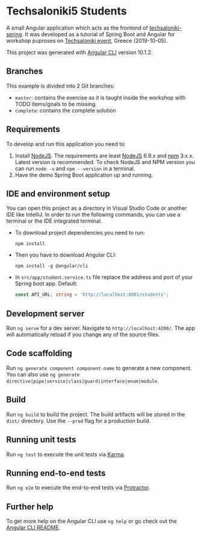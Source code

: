 # Techsaloniki5 Students

A small Angular application which acts as the frontend of [techsaloniki-spring](https://github.com/manios/techsaloniki-spring).  It was developed as a tutorial of Spring Boot and Angular for workshop puproses on  [Techsaloniki event](https://techsaloniki.gr/techsaloniki-5), Greece (2019-10-05).

This project was generated with [Angular CLI](https://github.com/angular/angular-cli) version 10.1.2.

## Branches

This example is divided into 2 Git branches:

* `master`: contains the exercise as it is taught inside the workshop with TODO items/goals to be missing.
* `complete`: contains the complete solution

## Requirements

To develop and run this application you need to:

1. Install [NodeJS](https://nodejs.org/en/). The requirements are least [NodeJS](https://nodejs.org/en/) 6.9.x and [npm](https://www.npmjs.com/get-npm?utm_source=house&utm_medium=homepage&utm_campaign=free%20orgs&utm_term=Install%20npm) 3.x.x. Latest version is recommended. To check NodeJS and NPM version you can run ```node -v``` and ```npm --version``` in a terminal.
1. Have the demo Spring Boot application up and running.

## IDE and environment setup

You can open this project as a directory in Visual Studio Code or another IDE like IntelliJ. In order to run the following commands, you can use a terminal or the IDE integrated terminal. 

* To download project dependencies you need to run:
  ```shell
  npm install
  ```
* Then you have to download Angular CLI:
  ```shell
  npm install -g @angular/cli
  ```
* In ```src/app/student.service.ts``` file replace the address and port of your Spring boot app. Default:
    ```typescript
    const API_URL: string = 'http://localhost:8081/students';
    ```

## Development server

Run `ng serve` for a dev server. Navigate to `http://localhost:4200/`. The app will automatically reload if you change any of the source files.

## Code scaffolding

Run `ng generate component component-name` to generate a new component. You can also use `ng generate directive|pipe|service|class|guard|interface|enum|module`.

## Build

Run `ng build` to build the project. The build artifacts will be stored in the `dist/` directory. Use the `--prod` flag for a production build.

## Running unit tests

Run `ng test` to execute the unit tests via [Karma](https://karma-runner.github.io).

## Running end-to-end tests

Run `ng e2e` to execute the end-to-end tests via [Protractor](http://www.protractortest.org/).

## Further help

To get more help on the Angular CLI use `ng help` or go check out the [Angular CLI README](https://github.com/angular/angular-cli/blob/master/README.md).
